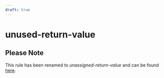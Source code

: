 ```yaml
---
draft: true
--- 
```


# unused-return-value

## Please Note

This rule has been renamed to *unassigned-return-value* and can be found
[here](https://openpolicyagent.org/projects/regal/rules/bugs/unassigned-return-value).
